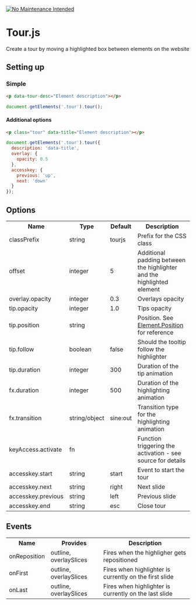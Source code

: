 [![No Maintenance Intended](http://unmaintained.tech/badge.svg)](http://unmaintained.tech/)

# Tour.js
Create a tour by moving a highlighted box between elements on the website

## Setting up

### Simple
```html
<p data-tour-desc="Element description"></p>
```

```javascript
document.getElements('.tour').tour();
```

#### Additional options
```html
<p class="tour" data-title="Element description"></p>
```

```javascript
document.getElements('.tour').tour({
  description: 'data-title',
  overlay: {
    opacity: 0.5
  },
  accesskey: {
    previous: 'up',
    next: 'down'
  }
});
```
## Options

<table>
	<tr>
		<th>Name</th>
		<th>Type</th>
		<th>Default</th>
		<th>Description</th>
	</tr>
	<tr>
		<td>classPrefix</td>
		<td>string</td>
		<td>tourjs</td>
		<td>Prefix for the CSS class</td>
	</tr>
	<tr>
		<td>offset</td>
		<td>integer</td>
		<td>5</td>
		<td>Additional padding between the highlighter and the highlighted element</td>
	</tr>
	<tr>
		<td>overlay.opacity</td>
		<td>integer</td>
		<td>0.3</td>
		<td>Overlays opacity</td>
	</tr>
	<tr>
		<td>tip.opacity</td>
		<td>integer</td>
		<td>1.0</td>
		<td>Tips opacity</td>
	</tr>
	<tr>
		<td>tip.position</td>
		<td>string</td>
		<td></td>
		<td>Position. See <a href="http://mootools.net/docs/more/Element/Element.Position#Element:position">Element.Position</a> for reference</td>
	</tr>
	<tr>
		<td>tip.follow</td>
		<td>boolean</td>
		<td>false</td>
		<td>Should the tooltip follow the highlighter</td>
	</tr>
	<tr>
		<td>tip.duration</td>
		<td>integer</td>
		<td>300</td>
		<td>Duration of the tip animation</td>
	</tr>
	<tr>
		<td>fx.duration</td>
		<td>integer</td>
		<td>500</td>
		<td>Duration of the highlighting animation</td>
	</tr>
	<tr>
		<td>fx.transition</td>
		<td>string/object</td>
		<td>sine:out</td>
		<td>Transition type for the highlighting animation</td>
	</tr>
	<tr>
		<td>keyAccess.activate</td>
		<td>fn</td>
		<td></td>
		<td>Function triggering the activation - see source for details</td>
	</tr>
	<tr>
		<td>accesskey.start</td>
		<td>string</td>
		<td>start</td>
		<td>Event to start the tour</td>
	</tr>
	<tr>
		<td>accesskey.next</td>
		<td>string</td>
		<td>right</td>
		<td>Next slide</td>
	</tr>
	<tr>
		<td>accesskey.previous</td>
		<td>string</td>
		<td>left</td>
		<td>Previous slide</td>
	</tr>
	<tr>
		<td>accesskey.end</td>
		<td>string</td>
		<td>esc</td>
		<td>Close tour</td>
	</tr>
</table>

## Events
<table>
	<tr>
		<th>Name</th>
		<th>Provides</th>
		<th>Description</th>
	</tr>
	<tr>
		<td>onReposition</td>
		<td>outline, overlaySlices</td>
		<td>Fires when the highligher gets repositioned</td>
	</tr>
	<tr>
		<td>onFirst</td>
		<td>outline, overlaySlices</td>
		<td>Fires when highlighter is currently on the first slide</td>
	</tr>
	<tr>
		<td>onLast</td>
		<td>outline, overlaySlices</td>
		<td>Fires when highlighter is currently on the last slide</td>
	</tr>
</table>
